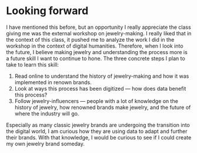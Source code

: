 # Looking forward
I have mentioned this before, but an opportunity I really appreciate the class giving me was the external workshop on jewelry-making. I really liked that in the context of this class, it pushed me to analyze the work I did in the workshop in the context of digital humanities. Therefore, when I look into the future, I believe making jewelry and understanding the process more is a future skill I want to continue to hone. 
The three concrete steps I plan to take to learn this skill:
1) Read online to understand the history of jewelry-making and how it was implemented in renown brands.
2) Look at ways this process has been digitized — how does data benefit this process? 
3) Follow jewelry-influencers — people with a lot of knowledge on the history of jewelry, how renowned brands make jewelry, and the future of where the industry will go.

Especially as many classic jewelry brands are undergoing the transition into the digital world, I am curious how they are using data to adapt and further their brands. With that knowledge, I would be curious to see if I could create my own jewelry brand someday.

